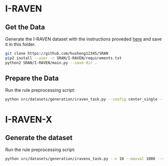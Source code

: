 # I-RAVEN

## Get the Data
Generate the I-RAVEN dataset with the instructions proveded [here](https://github.com/husheng12345/SRAN) and save it in this folder.

```bash
git clone https://github.com/husheng12345/SRAN
pip2 install --user -r SRAN/I-RAVEN/requirements.txt
python2 SRAN/I-RAVEN/main.py --save-dir .
```

## Prepare the Data

Run the rule preprocessing script:
```bash
python src/datasets/generation/iraven_task.py --config center_single --load_dir data/I-RAVEN --save_dir data
```

# I-RAVEN-X

## Generate the dataset
Run the rule preprocessing script:
```bash
python src/datasets/generation/iravenx_task.py --n 10 --maxval 1000 --save_dir data
```
